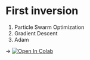 # First inversion 
1. Particle Swarm Optimization
2. Gradient Descent
3. Adam

 -> [![Open In Colab](https://colab.research.google.com/assets/colab-badge.svg)](https://colab.research.google.com/github/ecastillot/delaware/tree/blob/10102024/script/inv/note_inv_depth_colab.ipynb)
 
